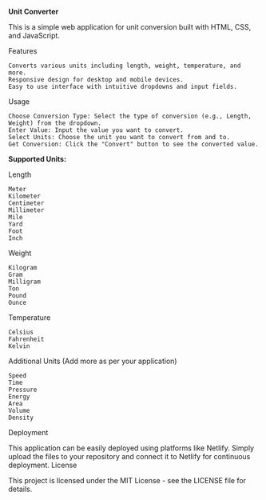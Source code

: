 **Unit Converter**

This is a simple web application for unit conversion built with HTML, CSS, and JavaScript.

Features

    Converts various units including length, weight, temperature, and more.
    Responsive design for desktop and mobile devices.
    Easy to use interface with intuitive dropdowns and input fields.

Usage

    Choose Conversion Type: Select the type of conversion (e.g., Length, Weight) from the dropdown.
    Enter Value: Input the value you want to convert.
    Select Units: Choose the unit you want to convert from and to.
    Get Conversion: Click the "Convert" button to see the converted value.

**Supported Units:**

Length

    Meter
    Kilometer
    Centimeter
    Millimeter
    Mile
    Yard
    Foot
    Inch

Weight

    Kilogram
    Gram
    Milligram
    Ton
    Pound
    Ounce

Temperature

    Celsius
    Fahrenheit
    Kelvin

Additional Units (Add more as per your application)

    Speed
    Time
    Pressure
    Energy
    Area
    Volume
    Density

Deployment

This application can be easily deployed using platforms like Netlify. Simply upload the files to your repository and connect it to Netlify for continuous deployment.
License

This project is licensed under the MIT License - see the LICENSE file for details.